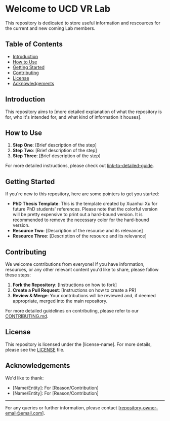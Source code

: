 # Welcome to UCD VR Lab
This repository is dedicated to store useful information and rescources for the current and new coming Lab members.

## Table of Contents

- [Introduction](#introduction)
- [How to Use](#how-to-use)
- [Getting Started](#getting-started)
- [Contributing](#contributing)
- [License](#license)
- [Acknowledgements](#acknowledgements)

## Introduction

This repository aims to [more detailed explanation of what the repository is for, who it's intended for, and what kind of information it houses].

## How to Use

1. **Step One**: [Brief description of the step]
2. **Step Two**: [Brief description of the step]
3. **Step Three**: [Brief description of the step]

For more detailed instructions, please check out [link-to-detailed-guide](#).

## Getting Started

If you're new to this repository, here are some pointers to get you started:

- **PhD Thesis Template**: This is the template created by Xuanhui Xu for future PhD students' references. Please note that the colorful version will be pretty expensive to print out a hard-bound version. It is recommended to remove the necessary color for the hard-bound version.
- **Resource Two**: [Description of the resource and its relevance]
- **Resource Three**: [Description of the resource and its relevance]

## Contributing

We welcome contributions from everyone! If you have information, resources, or any other relevant content you'd like to share, please follow these steps:

1. **Fork the Repository**: [Instructions on how to fork]
2. **Create a Pull Request**: [Instructions on how to create a PR]
3. **Review & Merge**: Your contributions will be reviewed and, if deemed appropriate, merged into the main repository.

For more detailed guidelines on contributing, please refer to our [CONTRIBUTING.md](link-to-contributing-file).

## License

This repository is licensed under the [license-name]. For more details, please see the [LICENSE](link-to-license-file) file.

## Acknowledgements

We'd like to thank:

- [Name/Entity]: For [Reason/Contribution]
- [Name/Entity]: For [Reason/Contribution]

---

For any queries or further information, please contact [repository-owner-email@email.com].
